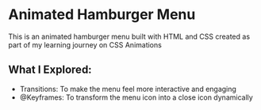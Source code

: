 # Animated Hamburger Menu

This is an animated hamburger menu built with HTML and CSS created as part of my learning journey on CSS Animations

## What I Explored:

- Transitions: To make the menu feel more interactive and engaging
- @Keyframes: To transform the menu icon into a close icon dynamically
